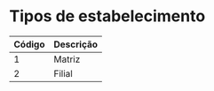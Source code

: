 # Tipos de estabelecimento


| Código | Descrição |
| ---------------------- | :------------------------------------------------------------- |
| 1 | Matriz |
| 2 | Filial |